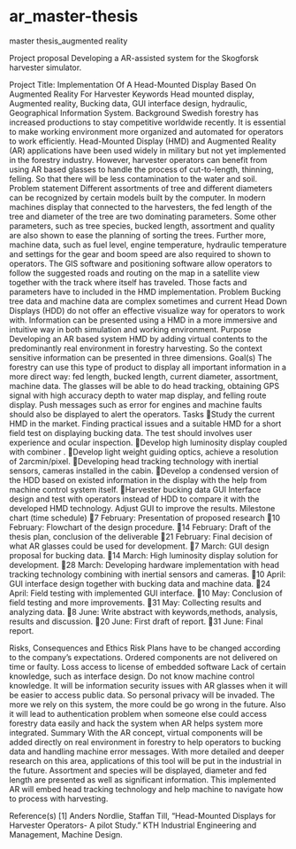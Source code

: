 # ar_master-thesis
master thesis_augmented reality


Project proposal 
Developing a AR-assisted system for the Skogforsk harvester simulator.

Project Title:  Implementation Of A Head-Mounted Display Based On Augmented Reality For Harvester 
Keywords
Head mounted display, Augmented reality, Bucking data, GUI interface design, hydraulic, Geographical Information System.
Background
Swedish forestry has increased productions to stay competitive worldwide recently. It is essential to make working environment more organized and automated for operators to work efficiently. Head-Mounted Display (HMD) and Augmented Reality (AR) applications have been used widely in military but not yet implemented in the forestry industry. However, harvester operators can benefit from using AR based glasses to handle the process of cut-to-length, thinning, felling. So that there will be less contamination to the water and soil. 
Problem statement
Different assortments of tree and different diameters can be recognized by certain models built by the computer. In modern machines display that connected to the harvesters, the fed length of the tree and diameter of the tree are two dominating parameters. Some other parameters, such as tree species, bucked length, assortment and quality are also shown to ease the planning of sorting the trees. Further more, machine data, such as fuel level, engine temperature, hydraulic temperature and settings for the gear and boom speed are also required to shown to operators.
The GIS software and positioning software allow operators to follow the suggested roads and routing on the map in a satellite view together with the track where itself has traveled. Those facts and parameters have to included in the HMD implementation. 
Problem
Bucking tree data and machine data are complex sometimes and current Head Down Displays (HDD) do not offer an effective visualize way for operators to work with. Information can be presented using a HMD in a more immersive and intuitive way in both simulation and working environment. 
Purpose 
Developing an AR based system HMD by adding virtual contents to the predominantly real environment in forestry harvesting. So the context sensitive information can be presented in three dimensions.
Goal(s) 
The forestry can use this type of product to display all important information in a more direct way: fed length, bucked length, current diameter, assortment, machine data. The glasses will be able to do head tracking, obtaining GPS signal with high accuracy depth to water map display, and felling route display. Push messages such as error for engines and machine faults should also be displayed to alert the operators.
Tasks
Study the current HMD in the market. Finding practical issues and a suitable HMD for a short field test on displaying bucking data. The test should involves user experience and ocular inspection.
Develop high luminosity display coupled with combiner .
Develop light weight guiding optics, achieve a resolution of 2arcmin/pixel.
Developing head tracking technology with inertial sensors, cameras installed in the cabin.
Develop a condensed version of the HDD based on existed information in the display with the help from machine control system itself. 
Harvester bucking data GUI Interface design and test with operators instead of HDD to compare it with the developed HMD technology. Adjust GUI to improve the results.
Milestone chart (time schedule)
7 February: Presentation of proposed research
10 February: Flowchart of the design procedure.
14 February: Draft of the thesis plan, conclusion of the deliverable
21 February: Final decision of what AR glasses could be used for development.
7 March: GUI design proposal for bucking data.
14 March: High luminosity display solution for development.
28 March: Developing hardware implementation with head tracking technology combining with inertial sensors and cameras.
10 April: GUI interface design together with bucking data and machine data.
24 April: Field testing with implemented GUI interface.
10 May: Conclusion of field testing and more improvements.
31 May: Collecting results and analyzing data.
8 June: Write abstract with keywords,methods, analysis, results and discussion. 
20 June: First draft of report.
31 June: Final report.

Risks, Consequences and Ethics
Risk
Plans have to be changed according to the company’s expectations.
Ordered components are not delivered on time or faulty.
Loss access to license of embedded software
Lack of certain knowledge, such as interface design.
Do not know machine control knowledge.
It will be information security issues with AR glasses when it will be easier to access public data. So personal privacy will be invaded. The more we rely on this system, the more could be go wrong in the future. Also it will lead to authentication problem when someone else could access forestry data easily and hack the system when AR helps system more integrated.
Summary
With the AR concept, virtual components will be added directly on real environment in forestry to help operators to bucking data and handling machine error messages. With more detailed and deeper research on this area, applications of this tool will be put in the industrial in the future. Assortment and species will be displayed, diameter and fed length are presented as well as significant information. This implemented AR will embed head tracking technology and help machine to navigate how to process with harvesting.


Reference(s)
[1] Anders Nordlie, Staffan Till, “Head-Mounted Displays for Harvester Operators- A pilot Study.” KTH Industrial Engineering and Management, Machine Design.
